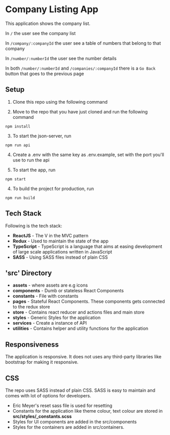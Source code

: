 # Company Listing App

This application shows the company list.

In `/` the user see the company list

In `/company/:companyId` the user see a table of numbers that belong to that company

In `/number/:numberId` the user see the number details

In both `/number/:numberId` and `/companies/:companyId` there is a `Go Back` button that goes to the previous page

## Setup

1.  Clone this repo using the following command

2.  Move to the repo that you have just cloned and run the following command

`npm install`

3. To start the json-server, run

`npm run api`

4.  Create a .env with the same key as .env.example, set with the port you'll use to run the api

5. To start the app, run

`npm start`

4. To build the project for production, run

`npm run build`

## Tech Stack

Following is the tech stack:

- **ReactJS** - The V in the MVC pattern
- **Redux** - Used to maintain the state of the app
- **TypeScript** - TypeScript is a language that aims at easing development of large scale applications written in JavaScript
- **SASS** - Using SASS files instead of plain CSS


## 'src' Directory

- **assets** - where assets are e.g icons
- **components** - Dumb or stateless React Components
- **constants** - File with constants
- **pages** - Stateful React Components. These components gets connected to the redux store
- **store** - Contains react reducer and actions files and main store
- **styles** - Generic Styles for the application
- **services** - Create a instance of API
- **utilities** - Contains helper and utility functions for the application


## Responsiveness

The application is responsive. It does not uses any third-party libraries like bootstrap for making it responsive.


## CSS

The repo uses SASS instead of plain CSS. SASS is easy to maintain and comes with lot of options for developers.

- Eric Meyer's reset sass file is used for resetting
- Constants for the application like theme colour, text colour are stored in **src/styles/\_constants.scss**
- Styles for UI components are added in the src/components
- Styles for the containers are added in src/containers.


